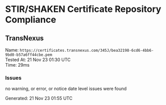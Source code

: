# STIR/SHAKEN Certificate Repository Compliance

## TransNexus

Name: `https://certificates.transnexus.com/345J/bea32198-6cd6-4bb6-9bd0-b57a6ff44cbe.pem`\
Tested At: 21 Nov 23 01:30 UTC\
Time: 29ms

### Issues

no warning, or error, or notice date level issues were found

Generated: 21 Nov 23 01:55 UTC